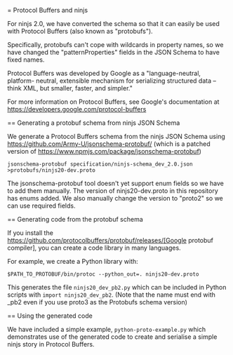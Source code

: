 = Protocol Buffers and ninjs

For ninjs 2.0, we have converted the schema so that it can easily be used with
Protocol Buffers (also known as "protobufs").

Specifically, protobufs can't cope with wildcards in property names, so we have
changed the "patternProperties" fields in the JSON Schema to have fixed names.

Protocol Buffers was developed by Google as a "language-neutral, platform-
neutral, extensible mechanism for serializing structured data – think XML, but
smaller, faster, and simpler."

For more information on Protocol Buffers, see Google's documentation at
https://developers.google.com/protocol-buffers

== Generating a protobuf schema from ninjs JSON Schema

We generate a Protocol Buffers schema from the ninjs JSON Schema using 
https://github.com/Army-U/jsonschema-protobuf/ (which is a patched version of
https://www.npmjs.com/package/jsonschema-protobuf)

`jsonschema-protobuf specification/ninjs-schema_dev_2.0.json >protobufs/ninjs20-dev.proto`

The jsonschema-protobuf tool doesn't yet support enum fields so we have to add
them manually. The version of ninjs20-dev.proto in this repository has enums
added. We also manually change the version to "proto2" so we can use required
fields.

== Generating code from the protobuf schema

If you install the 
https://github.com/protocolbuffers/protobuf/releases/[Google protobuf compiler],
you can create a code library in many languages.

For example, we create a Python library with:

`$PATH_TO_PROTOBUF/bin/protoc --python_out=. ninjs20-dev.proto`

This generates the file `ninjs20_dev_pb2.py` which can be included in Python
scripts with `import ninjs20_dev_pb2`. (Note that the name must end with _pb2
even if you use proto3 as the Protobufs schema version)

== Using the generated code

We have included a simple example, `python-proto-example.py` which demonstrates
use of the generated code to create and serialise a simple ninjs story in
Protocol Buffers.

